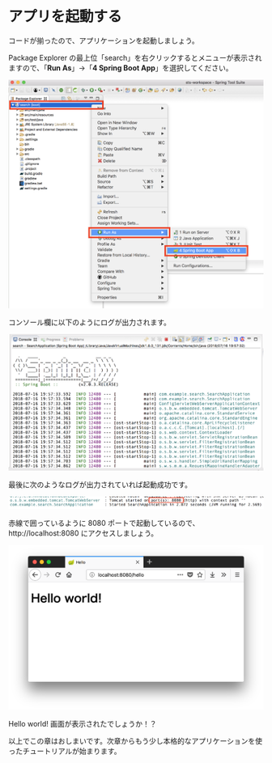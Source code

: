 # アプリを起動する

コードが揃ったので、アプリケーションを起動しましょう。

Package Explorer の最上位「search」を右クリックするとメニューが表示されますので、「**Run As**」→「**4 Spring Boot App**」を選択してください。

![STS Run app](/assets/sts-run-app.png)

コンソール欄に以下のようにログが出力されます。

![STS Run app](/assets/sts-run-app-log-1.png)

最後に次のようなログが出力されていれば起動成功です。

![STS Run app](/assets/sts-run-app-log-2.png)

赤線で囲っているように 8080 ポートで起動しているので、http://localhost:8080 にアクセスしましょう。

![STS Run app](/assets/sts-run-app-browser.png)

Hello world! 画面が表示されたでしょうか！？

以上でこの章はおしまいです。次章からもう少し本格的なアプリケーションを使ったチュートリアルが始まります。
